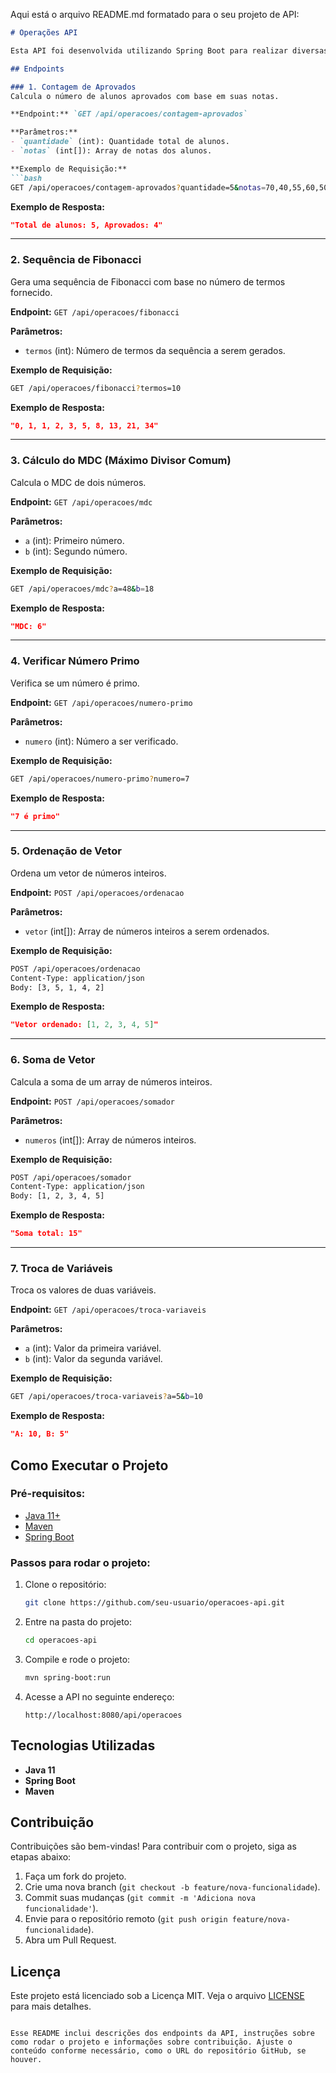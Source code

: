 Aqui está o arquivo README.md formatado para o seu projeto de API:

```md
# Operações API

Esta API foi desenvolvida utilizando Spring Boot para realizar diversas operações matemáticas, incluindo cálculo de números primos, Fibonacci, MDC, ordenação e mais.

## Endpoints

### 1. Contagem de Aprovados
Calcula o número de alunos aprovados com base em suas notas.

**Endpoint:** `GET /api/operacoes/contagem-aprovados`

**Parâmetros:**
- `quantidade` (int): Quantidade total de alunos.
- `notas` (int[]): Array de notas dos alunos.

**Exemplo de Requisição:**
```bash
GET /api/operacoes/contagem-aprovados?quantidade=5&notas=70,40,55,60,50
```

**Exemplo de Resposta:**
```json
"Total de alunos: 5, Aprovados: 4"
```

---

### 2. Sequência de Fibonacci
Gera uma sequência de Fibonacci com base no número de termos fornecido.

**Endpoint:** `GET /api/operacoes/fibonacci`

**Parâmetros:**
- `termos` (int): Número de termos da sequência a serem gerados.

**Exemplo de Requisição:**
```bash
GET /api/operacoes/fibonacci?termos=10
```

**Exemplo de Resposta:**
```json
"0, 1, 1, 2, 3, 5, 8, 13, 21, 34"
```

---

### 3. Cálculo do MDC (Máximo Divisor Comum)
Calcula o MDC de dois números.

**Endpoint:** `GET /api/operacoes/mdc`

**Parâmetros:**
- `a` (int): Primeiro número.
- `b` (int): Segundo número.

**Exemplo de Requisição:**
```bash
GET /api/operacoes/mdc?a=48&b=18
```

**Exemplo de Resposta:**
```json
"MDC: 6"
```

---

### 4. Verificar Número Primo
Verifica se um número é primo.

**Endpoint:** `GET /api/operacoes/numero-primo`

**Parâmetros:**
- `numero` (int): Número a ser verificado.

**Exemplo de Requisição:**
```bash
GET /api/operacoes/numero-primo?numero=7
```

**Exemplo de Resposta:**
```json
"7 é primo"
```

---

### 5. Ordenação de Vetor
Ordena um vetor de números inteiros.

**Endpoint:** `POST /api/operacoes/ordenacao`

**Parâmetros:**
- `vetor` (int[]): Array de números inteiros a serem ordenados.

**Exemplo de Requisição:**
```bash
POST /api/operacoes/ordenacao
Content-Type: application/json
Body: [3, 5, 1, 4, 2]
```

**Exemplo de Resposta:**
```json
"Vetor ordenado: [1, 2, 3, 4, 5]"
```

---

### 6. Soma de Vetor
Calcula a soma de um array de números inteiros.

**Endpoint:** `POST /api/operacoes/somador`

**Parâmetros:**
- `numeros` (int[]): Array de números inteiros.

**Exemplo de Requisição:**
```bash
POST /api/operacoes/somador
Content-Type: application/json
Body: [1, 2, 3, 4, 5]
```

**Exemplo de Resposta:**
```json
"Soma total: 15"
```

---

### 7. Troca de Variáveis
Troca os valores de duas variáveis.

**Endpoint:** `GET /api/operacoes/troca-variaveis`

**Parâmetros:**
- `a` (int): Valor da primeira variável.
- `b` (int): Valor da segunda variável.

**Exemplo de Requisição:**
```bash
GET /api/operacoes/troca-variaveis?a=5&b=10
```

**Exemplo de Resposta:**
```json
"A: 10, B: 5"
```

## Como Executar o Projeto

### Pré-requisitos:
- [Java 11+](https://www.oracle.com/java/technologies/javase-jdk11-downloads.html)
- [Maven](https://maven.apache.org/download.cgi)
- [Spring Boot](https://spring.io/projects/spring-boot)

### Passos para rodar o projeto:

1. Clone o repositório:
   ```bash
   git clone https://github.com/seu-usuario/operacoes-api.git
   ```

2. Entre na pasta do projeto:
   ```bash
   cd operacoes-api
   ```

3. Compile e rode o projeto:
   ```bash
   mvn spring-boot:run
   ```

4. Acesse a API no seguinte endereço:
   ```
   http://localhost:8080/api/operacoes
   ```

## Tecnologias Utilizadas

- **Java 11**
- **Spring Boot**
- **Maven**

## Contribuição

Contribuições são bem-vindas! Para contribuir com o projeto, siga as etapas abaixo:

1. Faça um fork do projeto.
2. Crie uma nova branch (`git checkout -b feature/nova-funcionalidade`).
3. Commit suas mudanças (`git commit -m 'Adiciona nova funcionalidade'`).
4. Envie para o repositório remoto (`git push origin feature/nova-funcionalidade`).
5. Abra um Pull Request.

## Licença

Este projeto está licenciado sob a Licença MIT. Veja o arquivo [LICENSE](LICENSE) para mais detalhes.
```

Esse README inclui descrições dos endpoints da API, instruções sobre como rodar o projeto e informações sobre contribuição. Ajuste o conteúdo conforme necessário, como o URL do repositório GitHub, se houver.